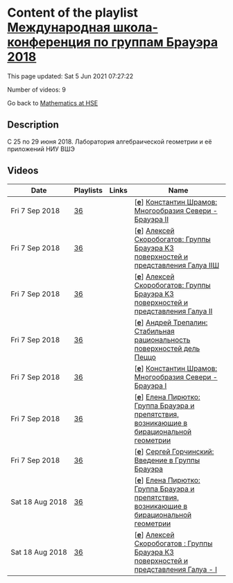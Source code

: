 # Content of the playlist [Международная школа-конференция по группам Брауэра 2018](https://youtube.com/playlist?list=PLq3E5oubNNoBveZCjVjX8fbJvUVLskhgG)

This page updated: Sat 5 Jun 2021 07:27:22

Number of videos: 9

Go back to [Mathematics at HSE](./README.md)

## Description

C 25 по 29 июня 2018.
Лаборатория алгебраической геометрии и её приложений НИУ ВШЭ

## Videos

|Date|Playlists|Links|Name|
|---|---|---|---|
| Fri&nbsp;7&nbsp;Sep&nbsp;2018 | [36](./playlists/36.md "Международная школа-конференция по группам Брауэра 2018") |  | [[**e**](https://studio.youtube.com/video/_K2ufvCMO0s/edit)] [Константин Шрамов: Многообразия Севери - Брауэра II](https://youtube.com/watch?v=_K2ufvCMO0s&list=PLq3E5oubNNoBveZCjVjX8fbJvUVLskhgG "") |
| Fri&nbsp;7&nbsp;Sep&nbsp;2018 | [36](./playlists/36.md "Международная школа-конференция по группам Брауэра 2018") |  | [[**e**](https://studio.youtube.com/video/40vRKBxfWbo/edit)] [Алексей Скоробогатов: Группы Брауэра K3 поверхностей и представления Галуа IIШ](https://youtube.com/watch?v=40vRKBxfWbo&list=PLq3E5oubNNoBveZCjVjX8fbJvUVLskhgG "") |
| Fri&nbsp;7&nbsp;Sep&nbsp;2018 | [36](./playlists/36.md "Международная школа-конференция по группам Брауэра 2018") |  | [[**e**](https://studio.youtube.com/video/ugAQdsB29V4/edit)] [Алексей Скоробогатов: Группы Брауэра K3 поверхностей и представления Галуа II](https://youtube.com/watch?v=ugAQdsB29V4&list=PLq3E5oubNNoBveZCjVjX8fbJvUVLskhgG "") |
| Fri&nbsp;7&nbsp;Sep&nbsp;2018 | [36](./playlists/36.md "Международная школа-конференция по группам Брауэра 2018") |  | [[**e**](https://studio.youtube.com/video/KX0uSv4FoCg/edit)] [Андрей Трепалин: Стабильная рациональность поверхностей дель Пеццо](https://youtube.com/watch?v=KX0uSv4FoCg&list=PLq3E5oubNNoBveZCjVjX8fbJvUVLskhgG "") |
| Fri&nbsp;7&nbsp;Sep&nbsp;2018 | [36](./playlists/36.md "Международная школа-конференция по группам Брауэра 2018") |  | [[**e**](https://studio.youtube.com/video/MEgN-sbmMFo/edit)] [Константин Шрамов: Многообразия Севери - Брауэра I](https://youtube.com/watch?v=MEgN-sbmMFo&list=PLq3E5oubNNoBveZCjVjX8fbJvUVLskhgG "") |
| Fri&nbsp;7&nbsp;Sep&nbsp;2018 | [36](./playlists/36.md "Международная школа-конференция по группам Брауэра 2018") |  | [[**e**](https://studio.youtube.com/video/SEUotz1szWM/edit)] [Елена Пирютко: Группа Брауэра и препятствия, возникающие в бирациональной геометрии](https://youtube.com/watch?v=SEUotz1szWM&list=PLq3E5oubNNoBveZCjVjX8fbJvUVLskhgG "") |
| Fri&nbsp;7&nbsp;Sep&nbsp;2018 | [36](./playlists/36.md "Международная школа-конференция по группам Брауэра 2018") |  | [[**e**](https://studio.youtube.com/video/g7Jv8lRefm8/edit)] [Сергей Горчинский: Введение в Группы Брауэра](https://youtube.com/watch?v=g7Jv8lRefm8&list=PLq3E5oubNNoBveZCjVjX8fbJvUVLskhgG "") |
| Sat&nbsp;18&nbsp;Aug&nbsp;2018 | [36](./playlists/36.md "Международная школа-конференция по группам Брауэра 2018") |  | [[**e**](https://studio.youtube.com/video/eUJqFzDHG-c/edit)] [Елена Пирютко: Группа Брауэра и препятствия, возникающие в бирациональной геометрии](https://youtube.com/watch?v=eUJqFzDHG-c&list=PLq3E5oubNNoBveZCjVjX8fbJvUVLskhgG "") |
| Sat&nbsp;18&nbsp;Aug&nbsp;2018 | [36](./playlists/36.md "Международная школа-конференция по группам Брауэра 2018") |  | [[**e**](https://studio.youtube.com/video/M2S3F2q_s_4/edit)] [Алексей Скоробогатов : Группы Брауэра К3 поверхностей и представления Галуа - I](https://youtube.com/watch?v=M2S3F2q_s_4&list=PLq3E5oubNNoBveZCjVjX8fbJvUVLskhgG "") |
